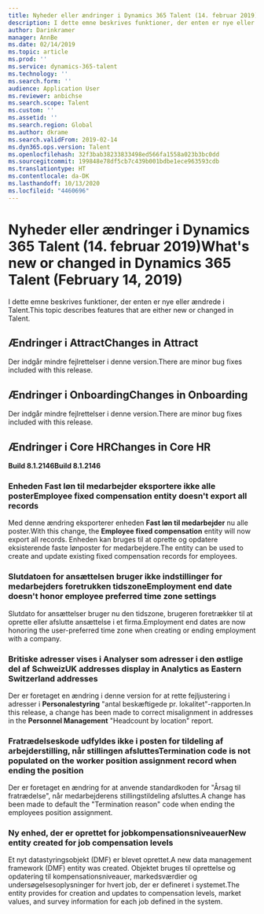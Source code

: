 ```yaml
---
title: Nyheder eller ændringer i Dynamics 365 Talent (14. februar 2019)
description: I dette emne beskrives funktioner, der enten er nye eller ændrede i Microsoft Dynamics 365 Talent.
author: Darinkramer
manager: AnnBe
ms.date: 02/14/2019
ms.topic: article
ms.prod: ''
ms.service: dynamics-365-talent
ms.technology: ''
ms.search.form: ''
audience: Application User
ms.reviewer: anbichse
ms.search.scope: Talent
ms.custom: ''
ms.assetid: ''
ms.search.region: Global
ms.author: dkrame
ms.search.validFrom: 2019-02-14
ms.dyn365.ops.version: Talent
ms.openlocfilehash: 32f3bab38233833498ed566fa1558a023b3bc0dd
ms.sourcegitcommit: 199848e78df5cb7c439b001bdbe1ece963593cdb
ms.translationtype: HT
ms.contentlocale: da-DK
ms.lasthandoff: 10/13/2020
ms.locfileid: "4460696"
---
```

# <a name="whats-new-or-changed-in-dynamics-365-talent-february-14-2019"></a><span data-ttu-id="0b4b0-103">Nyheder eller ændringer i Dynamics 365 Talent (14. februar 2019)</span><span class="sxs-lookup"><span data-stu-id="0b4b0-103">What's new or changed in Dynamics 365 Talent (February 14, 2019)</span></span>

<span data-ttu-id="0b4b0-104">I dette emne beskrives funktioner, der enten er nye eller ændrede i Talent.</span><span class="sxs-lookup"><span data-stu-id="0b4b0-104">This topic describes features that are either new or changed in Talent.</span></span>

## <a name="changes-in-attract"></a><span data-ttu-id="0b4b0-105">Ændringer i Attract</span><span class="sxs-lookup"><span data-stu-id="0b4b0-105">Changes in Attract</span></span>
<span data-ttu-id="0b4b0-106">Der indgår mindre fejlrettelser i denne version.</span><span class="sxs-lookup"><span data-stu-id="0b4b0-106">There are minor bug fixes included with this release.</span></span>

## <a name="changes-in-onboarding"></a><span data-ttu-id="0b4b0-107">Ændringer i Onboarding</span><span class="sxs-lookup"><span data-stu-id="0b4b0-107">Changes in Onboarding</span></span>
<span data-ttu-id="0b4b0-108">Der indgår mindre fejlrettelser i denne version.</span><span class="sxs-lookup"><span data-stu-id="0b4b0-108">There are minor bug fixes included with this release.</span></span>
 
## <a name="changes-in-core-hr"></a><span data-ttu-id="0b4b0-109">Ændringer i Core HR</span><span class="sxs-lookup"><span data-stu-id="0b4b0-109">Changes in Core HR</span></span> 
<span data-ttu-id="0b4b0-110">**Build 8.1.2146**</span><span class="sxs-lookup"><span data-stu-id="0b4b0-110">**Build 8.1.2146**</span></span>

### <a name="employee-fixed-compensation-entity-doesnt-export-all-records"></a><span data-ttu-id="0b4b0-111">Enheden Fast løn til medarbejder eksportere ikke alle poster</span><span class="sxs-lookup"><span data-stu-id="0b4b0-111">Employee fixed compensation entity doesn't export all records</span></span>
<span data-ttu-id="0b4b0-112">Med denne ændring eksporterer enheden **Fast løn til medarbejder** nu alle poster.</span><span class="sxs-lookup"><span data-stu-id="0b4b0-112">With this change, the **Employee fixed compensation** entity will now export all records.</span></span> <span data-ttu-id="0b4b0-113">Enheden kan bruges til at oprette og opdatere eksisterende faste lønposter for medarbejdere.</span><span class="sxs-lookup"><span data-stu-id="0b4b0-113">The entity can be used to create and update existing fixed compensation records for employees.</span></span> 

### <a name="employment-end-date-doesnt-honor-employee-preferred-time-zone-settings"></a><span data-ttu-id="0b4b0-114">Slutdatoen for ansættelsen bruger ikke indstillinger for medarbejders foretrukken tidszone</span><span class="sxs-lookup"><span data-stu-id="0b4b0-114">Employment end date doesn't honor employee preferred time zone settings</span></span>
<span data-ttu-id="0b4b0-115">Slutdato for ansættelser bruger nu den tidszone, brugeren foretrækker til at oprette eller afslutte ansættelse i et firma.</span><span class="sxs-lookup"><span data-stu-id="0b4b0-115">Employment end dates are now honoring the user-preferred time zone when creating or ending employment with a company.</span></span>
 
### <a name="uk-addresses-display-in-analytics-as-eastern-switzerland-addresses"></a><span data-ttu-id="0b4b0-116">Britiske adresser vises i Analyser som adresser i den østlige del af Schweiz</span><span class="sxs-lookup"><span data-stu-id="0b4b0-116">UK addresses display in Analytics as Eastern Switzerland addresses</span></span>
<span data-ttu-id="0b4b0-117">Der er foretaget en ændring i denne version for at rette fejljustering i adresser i **Personalestyring** "antal beskæftigede pr. lokalitet"-rapporten.</span><span class="sxs-lookup"><span data-stu-id="0b4b0-117">In this release, a change has been made to correct misalignment in addresses in the **Personnel Management** "Headcount by location" report.</span></span>
 
### <a name="termination-code-is-not-populated-on-the-worker-position-assignment-record-when-ending-the-position"></a><span data-ttu-id="0b4b0-118">Fratrædelseskode udfyldes ikke i posten for tildeling af arbejderstilling, når stillingen afsluttes</span><span class="sxs-lookup"><span data-stu-id="0b4b0-118">Termination code is not populated on the worker position assignment record when ending the position</span></span>
<span data-ttu-id="0b4b0-119">Der er foretaget en ændring for at anvende standardkoden for "Årsag til fratrædelse", når medarbejderens stillingstildeling afsluttes.</span><span class="sxs-lookup"><span data-stu-id="0b4b0-119">A change has been made to default the "Termination reason" code when ending the employees position assignment.</span></span>

### <a name="new-entity-created-for-job-compensation-levels"></a><span data-ttu-id="0b4b0-120">Ny enhed, der er oprettet for jobkompensationsniveauer</span><span class="sxs-lookup"><span data-stu-id="0b4b0-120">New entity created for job compensation levels</span></span>
<span data-ttu-id="0b4b0-121">Et nyt datastyringsobjekt (DMF) er blevet oprettet.</span><span class="sxs-lookup"><span data-stu-id="0b4b0-121">A new data management framework (DMF) entity was created.</span></span> <span data-ttu-id="0b4b0-122">Objektet bruges til oprettelse og opdatering til kompensationsniveauer, markedsværdier og undersøgelsesoplysninger for hvert job, der er defineret i systemet.</span><span class="sxs-lookup"><span data-stu-id="0b4b0-122">The entity provides for creation and updates to compensation levels, market values, and survey information for each job defined in the system.</span></span>
